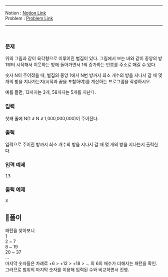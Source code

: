 ***
Notion : [Notion Link](https://west-pineapple-c4d.notion.site/1c519915b5b94411a72896fbff3f3371)  
Problem : [Problem Link](https://www.acmicpc.net/problem/2292)
***



<br/>

### 문제

위의 그림과 같이 육각형으로 이루어진 벌집이 있다. 그림에서 보는 바와 같이 중앙의 방 1부터 시작해서 이웃하는 방에 돌아가면서 1씩 증가하는 번호를 주소로 매길 수 있다.  

숫자 N이 주어졌을 때, 벌집의 중앙 1에서 N번 방까지 최소 개수의 방을 지나서 갈 때 몇 개의 방을 지나가는지(시작과 끝을 포함하여)를 계산하는 프로그램을 작성하시오.  

예를 들면, 13까지는 3개, 58까지는 5개를 지난다.  

### 입력

첫째 줄에 N(1 ≤ N ≤ 1,000,000,000)이 주어진다.  

### 출력

입력으로 주어진 방까지 최소 개수의 방을 지나서 갈 때 몇 개의 방을 지나는지 출력한다.  


### 입력 예제

<pre>
13
</pre>

### 출력 예제

<pre>
3
</pre>

## 🌈풀이

패턴을 찾아보니  
1  
2 ~ 7  
8 ~ 19  
20 ~ 37  
...  
마지막 숫자들은 차례로 +6 > +12 > +18 > ... 의 6의 배수가 더해지는 패턴을 확인.  
그러므로 범위의 마지막 숫자를 이용해 입력된 수와 비교하면서 진행.  

